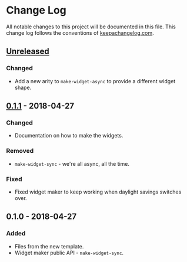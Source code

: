 # Change Log
All notable changes to this project will be documented in this file. This change log follows the conventions of [keepachangelog.com](http://keepachangelog.com/).

## [Unreleased]
### Changed
- Add a new arity to `make-widget-async` to provide a different widget shape.

## [0.1.1] - 2018-04-27
### Changed
- Documentation on how to make the widgets.

### Removed
- `make-widget-sync` - we're all async, all the time.

### Fixed
- Fixed widget maker to keep working when daylight savings switches over.

## 0.1.0 - 2018-04-27
### Added
- Files from the new template.
- Widget maker public API - `make-widget-sync`.

[Unreleased]: https://github.com/your-name/fsm-mapper/compare/0.1.1...HEAD
[0.1.1]: https://github.com/your-name/fsm-mapper/compare/0.1.0...0.1.1
